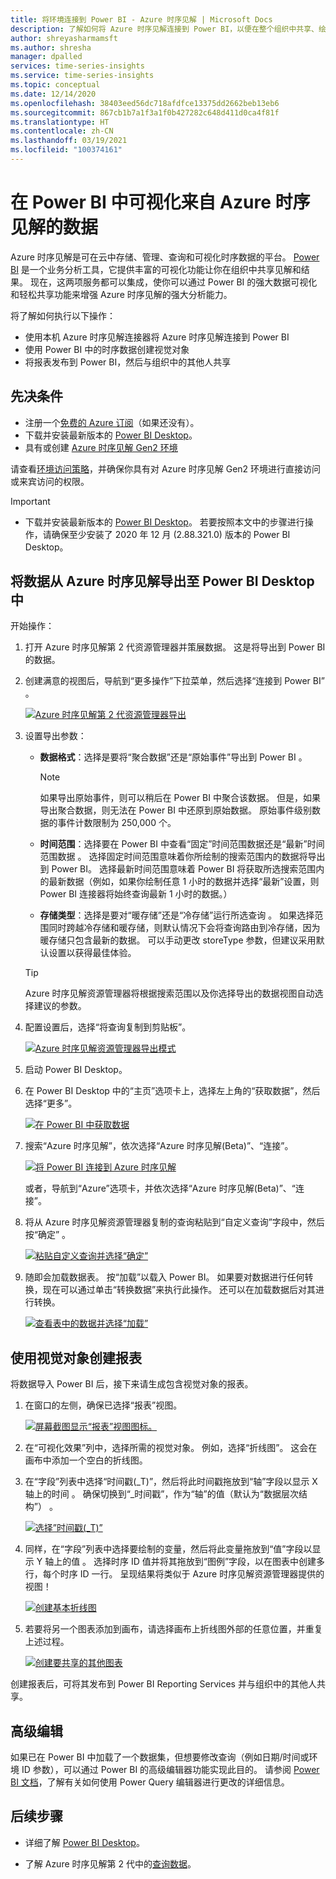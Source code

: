 ```yaml
---
title: 将环境连接到 Power BI - Azure 时序见解 | Microsoft Docs
description: 了解如何将 Azure 时序见解连接到 Power BI，以便在整个组织中共享、绘制图表和显示数据。
author: shreyasharmamsft
ms.author: shresha
manager: dpalled
services: time-series-insights
ms.service: time-series-insights
ms.topic: conceptual
ms.date: 12/14/2020
ms.openlocfilehash: 38403eed56dc718afdfce13375dd2662beb13eb6
ms.sourcegitcommit: 867cb1b7a1f3a1f0b427282c648d411d0ca4f81f
ms.translationtype: HT
ms.contentlocale: zh-CN
ms.lasthandoff: 03/19/2021
ms.locfileid: "100374161"
---
```

# <a name="visualize-data-from-azure-time-series-insights-in-power-bi"></a>在 Power BI 中可视化来自 Azure 时序见解的数据

Azure 时序见解是可在云中存储、管理、查询和可视化时序数据的平台。 [Power BI](https://powerbi.microsoft.com) 是一个业务分析工具，它提供丰富的可视化功能让你在组织中共享见解和结果。 现在，这两项服务都可以集成，使你可以通过 Power BI 的强大数据可视化和轻松共享功能来增强 Azure 时序见解的强大分析能力。

将了解如何执行以下操作：

* 使用本机 Azure 时序见解连接器将 Azure 时序见解连接到 Power BI
* 使用 Power BI 中的时序数据创建视觉对象
* 将报表发布到 Power BI，然后与组织中的其他人共享


## <a name="prerequisites"></a>先决条件

* 注册一个[免费的 Azure 订阅](https://azure.microsoft.com/free/)（如果还没有）。
* 下载并安装最新版本的 [Power BI Desktop](https://powerbi.microsoft.com/downloads/)。
* 具有或创建 [Azure 时序见解 Gen2 环境](./how-to-provision-manage.md)

请查看[环境访问策略](./concepts-access-policies.md)，并确保你具有对 Azure 时序见解 Gen2 环境进行直接访问或来宾访问的权限。 

> [!IMPORTANT]
> * 下载并安装最新版本的 [Power BI Desktop](https://powerbi.microsoft.com/downloads/)。 若要按照本文中的步骤进行操作，请确保至少安装了 2020 年 12 月 (2.88.321.0) 版本的 Power BI Desktop。 

## <a name="export-data-from-azure-time-series-insights-into-power-bi-desktop"></a>将数据从 Azure 时序见解导出至 Power BI Desktop 中

开始操作：

1. 打开 Azure 时序见解第 2 代资源管理器并策展数据。 这是将导出到 Power BI 的数据。
1. 创建满意的视图后，导航到“更多操作”下拉菜单，然后选择“连接到 Power BI” 。

    [![Azure 时序见解第 2 代资源管理器导出](media/how-to-connect-power-bi/export-from-explorer.jpg)](media/how-to-connect-power-bi/export-from-explorer.jpg#lightbox)

1. 设置导出参数：

   * **数据格式**：选择是要将“聚合数据”还是“原始事件”导出到 Power BI 。 

       > [!NOTE]
       > 如果导出原始事件，则可以稍后在 Power BI 中聚合该数据。 但是，如果导出聚合数据，则无法在 Power BI 中还原到原始数据。 原始事件级别数据的事件计数限制为 250,000 个。

   * **时间范围**：选择要在 Power BI 中查看“固定”时间范围数据还是“最新”时间范围数据 。 选择固定时间范围意味着你所绘制的搜索范围内的数据将导出到 Power BI。 选择最新时间范围意味着 Power BI 将获取所选搜索范围内的最新数据（例如，如果你绘制任意 1 小时的数据并选择“最新”设置，则 Power BI 连接器将始终查询最新 1 小时的数据。）
  
   * **存储类型**：选择是要对“暖存储”还是“冷存储”运行所选查询 。 如果选择范围同时跨越冷存储和暖存储，则默认情况下会将查询路由到冷存储，因为暖存储只包含最新的数据。 可以手动更改 storeType 参数，但建议采用默认设置以获得最佳体验。 

    > [!TIP] 
    > Azure 时序见解资源管理器将根据搜索范围以及你选择导出的数据视图自动选择建议的参数。 

1. 配置设置后，选择“将查询复制到剪贴板”。

    [![Azure 时序见解资源管理器导出模式](media/how-to-connect-power-bi/choose-explorer-parameters.jpg)](media/how-to-connect-power-bi/choose-explorer-parameters.jpg#lightbox)

1. 启动 Power BI Desktop。
   
1. 在 Power BI Desktop 中的“主页”选项卡上，选择左上角的“获取数据”，然后选择“更多”。

    [![在 Power BI 中获取数据](media/how-to-connect-power-bi/get-data-power-bi.jpg)](media/how-to-connect-power-bi/get-data-power-bi.jpg#lightbox)

1. 搜索“Azure 时序见解”，依次选择“Azure 时序见解(Beta)”、“连接”。  

    [![将 Power BI 连接到 Azure 时序见解](media/how-to-connect-power-bi/select-tsi-connector.jpg)](media/how-to-connect-power-bi/select-tsi-connector.jpg#lightbox)

    或者，导航到“Azure”选项卡，并依次选择“Azure 时序见解(Beta)”、“连接”。

1. 将从 Azure 时序见解资源管理器复制的查询粘贴到“自定义查询”字段中，然后按“确定” 。

    [![粘贴自定义查询并选择“确定”](media/how-to-connect-power-bi/custom-query-load.png)](media/how-to-connect-power-bi/custom-query-load.png#lightbox)  

1.  随即会加载数据表。 按“加载”以载入 Power BI。 如果要对数据进行任何转换，现在可以通过单击“转换数据”来执行此操作。 还可以在加载数据后对其进行转换。

    [![查看表中的数据并选择“加载”](media/how-to-connect-power-bi/review-the-loaded-data-table.png)](media/how-to-connect-power-bi/review-the-loaded-data-table.png#lightbox)  

## <a name="create-a-report-with-visuals"></a>使用视觉对象创建报表

将数据导入 Power BI 后，接下来请生成包含视觉对象的报表。

1. 在窗口的左侧，确保已选择“报表”视图。

    [![屏幕截图显示“报表”视图图标。](media/how-to-connect-power-bi/select-the-report-view.png)](media/how-to-connect-power-bi/select-the-report-view.png#lightbox)

1. 在“可视化效果”列中，选择所需的视觉对象。 例如，选择“折线图”。 这会在画布中添加一个空白的折线图。

1.  在“字段”列表中选择“时间戳(_T)”，然后将此时间戳拖放到“轴”字段以显示 X 轴上的时间  。 确保切换到“_时间戳”，作为“轴”的值（默认为“数据层次结构”）  。

    [![选择”时间戳(_T)”](media/how-to-connect-power-bi/select-timestamp.png)](media/how-to-connect-power-bi/select-timestamp.png#lightbox)

1.  同样，在“字段”列表中选择要绘制的变量，然后将此变量拖放到“值”字段以显示 Y 轴上的值 。 选择时序 ID 值并将其拖放到“图例”字段，以在图表中创建多行，每个时序 ID 一行。 呈现结果将类似于 Azure 时序见解资源管理器提供的视图！ 

    [![创建基本折线图](media/how-to-connect-power-bi/power-bi-line-chart.png)](media/how-to-connect-power-bi/power-bi-line-chart.png#lightbox)

1. 若要将另一个图表添加到画布，请选择画布上折线图外部的任意位置，并重复上述过程。

    [![创建要共享的其他图表](media/how-to-connect-power-bi/power-bi-additional-charts.png)](media/how-to-connect-power-bi/power-bi-additional-charts.png#lightbox)

创建报表后，可将其发布到 Power BI Reporting Services 并与组织中的其他人共享。

## <a name="advanced-editing"></a>高级编辑
如果已在 Power BI 中加载了一个数据集，但想要修改查询（例如日期/时间或环境 ID 参数），可以通过 Power BI 的高级编辑器功能实现此目的。 请参阅 [Power BI 文档](/power-bi/desktop-query-overview)，了解有关如何使用 Power Query 编辑器进行更改的详细信息。 

## <a name="next-steps"></a>后续步骤

* 详细了解 [Power BI Desktop](/power-bi/desktop-query-overview)。

* 了解 Azure 时序见解第 2 代中的[查询数据](concepts-query-overview.md)。
